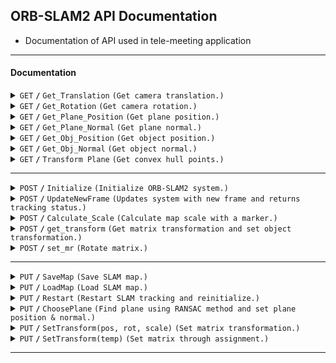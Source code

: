 ## ORB-SLAM2 API Documentation

- Documentation of API used in tele-meeting application

------------------------------------------------------------------------------------------

#### Documentation

<details>
 <summary>
    <code>GET</code> <code><b>/</b></code> <code>Get_Translation</code> <code>(Get camera translation.)</code>
 </summary>

##### Parameters

> None

##### Responses

> | name      |  data type               | description       |
> |-----------|--------------------------|-------------------|
> | posc      |  Vector3                 | Camera translation.   |

</details>

<details>
 <summary>
    <code>GET</code> <code><b>/</b></code> <code>Get_Rotation</code> <code>(Get camera rotation.)</code>
 </summary>

##### Parameters

> None

##### Responses

> | name      |  data type               | description       |
> |-----------|--------------------------|-------------------|
> | new_qc    |  Quaternion              | Camera rotation.   |

</details>

<details>
 <summary>
    <code>GET</code> <code><b>/</b></code> <code>Get_Plane_Position</code> <code>(Get plane position.)</code>
 </summary>

##### Parameters

> None

##### Responses

> | name      |  data type               | description       |
> |-----------|--------------------------|-------------------|
> | posp      |  Vector3                 | Plane position.   |

</details>

<details>
 <summary>
    <code>GET</code> <code><b>/</b></code> <code>Get_Plane_Normal</code> <code>(Get plane normal.)</code>
 </summary>

##### Parameters

> None

##### Responses

> | name      |  data type               | description       |
> |-----------|--------------------------|-------------------|
> | new_qp    |  Quaternion              | Plane normal.   |

</details>

<details>
 <summary>
    <code>GET</code> <code><b>/</b></code> <code>Get_Obj_Position</code> <code>(Get object position.)</code>
 </summary>

##### Parameters

> None

##### Responses

> | name      |  data type               | description       |
> |-----------|--------------------------|-------------------|
> | obj_t     |  Vector3                 | Object position.   |

</details>

<details>
 <summary>
    <code>GET</code> <code><b>/</b></code> <code>Get_Obj_Normal</code> <code>(Get object normal.)</code>
 </summary>

##### Parameters

> None

##### Responses

> | name      |  data type               | description       |
> |-----------|--------------------------|-------------------|
> | obj_r     |  Quaternion              | Object normal.   |

</details>

<details>
 <summary>
    <code>GET</code> <code><b>/</b></code> <code>Transform Plane</code> <code>(Get convex hull points.)</code>
 </summary>

##### Parameters

> None

##### Responses

> | name      |  data type               | description       |
> |-----------|--------------------------|-------------------|
> | convex_points     |  Vector3[]              | Array of convex hull points.   |

</details>

------------------------------------------------------------------------------------------

<details>
 <summary>
    <code>POST</code> <code><b>/</b></code> <code>Initialize</code> <code>(Initialize ORB-SLAM2 system.)</code>
 </summary>

##### Parameters

> | name      |  type     | data type               | description       |
> |-----------|-----------|-------------------------|-------------------|
> | PathToVoc |  required | string                  | Local path to ORB-SLAM2 vocabulary (ORBvoc.txt).  |
> | fx        |  optional | float                   | Camera focal length in x-direction. Default is `640.0f`. We used `492.283793f`   |
> | fy        |  optional | float                   | Camera focal length in y-direction. Default is `640.0f`. We used `493.500742f`   |
> | cx        |  optional | float                   | Camera principal point x-coordinate. Default is `240.0f`. We used `310.163170f`   |
> | cy        |  optional | float                   | Camera principal point y-coordinate. Default is `320.0f`. We used `234.538534f`   |
> | k1        |  optional | float                   | Radial distortion coefficient k1. Default is `0.0f`. We used `0.097875f`   |
> | k2        |  optional | float                   | Radial distortion coefficient k2. Default is `0.0f`. We used `-0.385917f`   |
> | p1        |  optional | float                   | Tangential distortion coefficient p1. Default is `0.0f`. We used `0.0f`   |
> | p2        |  optional | float                   | Tangential distortion coefficient p2. Default is `0.0f`. We used `0.0f`   |
> | k3        |  optional | float                   | Radial distortion coefficient k3. Default is `0.0f`. We used `0.510286ff`   |
> | fps       |  optional | float                   | Camera frames per second. Default is `30.0f`.     |
> | RGB       |  optional | int                     | Flag indicating whether the input images are in RGB format. Default is `1`.     |
> | nFeatures |  optional | int                     | Maximum number of features to track. Default is `1000`. |
> | scaleFactor |  optional | float                 | Pyramid scale factor. Default is `1.2f`. |
> | nLevels   |  optional | int                     | Number of pyramid levels. Default is `8`. |
> | iniThFAST |  optional | int                     | Initial threshold for FAST feature detection. Default is `20`. |
> | minThFAST |  optional | int                     | Minimum threshold for FAST feature detection. Default is `7`. |


##### Returns

> | name      |  data type               | description       |
> |-----------|--------------------------|-------------------|
> | success   |  bool                    | True if initialization was successful, false otherwise.  |

##### Example
```
string PathToVoc = Application.persistentDataPath;;
bool success = Initialize(
    PathToVoc, 640.0f, 640.0f, 240.0f, 320.0f, 0.0f, 0.0f, 0.0f, 0.0f, 0.0f, 30.0f, 1, 1000, 1.2f, 8, 20, 7
);
if (success)
{
    Console.WriteLine("Initialization successful!");
}
else
{
    Console.WriteLine("Initialization failed.");
}
```


</details>

<details>
 <summary>
    <code>POST</code> <code><b>/</b></code> <code>UpdateNewFrame</code> <code>(Updates system with new frame and returns tracking status.)</code>
 </summary>

##### Parameters

> | name      |  type     | data type               | description       |
> |-----------|-----------|-------------------------|-------------------|
> | imgData   |  required | byte[]                  | Image data of the new frame.  |
> | isFeature |  required | bool                    | Flag indicating whether to show feature points or not.   |
> | data      |  required | ref Color32[]           | Reference to an array to store the processed image data. |


##### Returns

> | name      |  data type               | description       |
> |-----------|--------------------------|-------------------|
> | status    |  int                     | Tracking status code.   |
> | -         |  -                       | `-1` = `SYSTEM_NOT_READY`   |
> | -         |  -                       | `0` = `NO_IMAGES_YET`   |
> | -         |  -                       | `1` = `NOT_INITIALIZED`   |
> | -         |  -                       | `2` = `OK`   |
> | -         |  -                       | `3` = `LOST`   |

</details>

<details>
 <summary>
    <code>POST</code> <code><b>/</b></code> <code>Calculate_Scale</code> <code>(Calculate map scale with a marker.)</code>
 </summary>

##### Parameters

> None


##### Returns

> | name      |  data type               | description       |
> |-----------|--------------------------|-------------------|
> | measure_scale    |  float                     | Scale of map based on a known marker.   |

</details>

<details>
 <summary>
    <code>POST</code> <code><b>/</b></code> <code>get_transform</code> <code>(Get matrix transformation and set object transformation.)</code>
 </summary>

##### Parameters

> | name      |  type     | data type               | description       |
> |-----------|-----------|-------------------------|-------------------|
> | pos       |  required | Vector3                 | Position.         |
> | rot       |  required | Quaternion              | Rotation.         |
> | scale     |  required | Vector3                 | Map scale.        |


##### Returns

> | name      |  data type               | description       |
> |-----------|--------------------------|-------------------|
> | m         |  Matrix4x4               | Matrix based on known position, rotation, and scale.   |

</details>

<details>
 <summary>
    <code>POST</code> <code><b>/</b></code> <code>set_mr</code> <code>(Rotate matrix.)</code>
 </summary>

##### Parameters

> | name      |  type     | data type               | description       |
> |-----------|-----------|-------------------------|-------------------|
> | angle     |  required | float                   | Angle in degrees. |


##### Returns

> | name      |  data type               | description       |
> |-----------|--------------------------|-------------------|
> | mr        |  Matrix4x4               | Rotated matrix.   |

</details>

------------------------------------------------------------------------------------------

<details>
  <summary>
    <code>PUT</code> <code><b>/</b></code> <code>SaveMap</code> <code>(Save SLAM map.)</code>
  </summary>

##### Parameters

> | name      |  type     | data type               | description       |
> |-----------|-----------|-------------------------|-------------------|
> | SavePath  |  required | string                  | Location to save SLAM map.  |

</details>

<details>
  <summary>
    <code>PUT</code> <code><b>/</b></code> <code>LoadMap</code> <code>(Load SLAM map.)</code>
  </summary>

##### Parameters

> | name      |  type     | data type               | description       |
> |-----------|-----------|-------------------------|-------------------|
> | LoadPath  |  required | string                  | Location to load SLAM map.  |

</details>

<details>
  <summary>
    <code>PUT</code> <code><b>/</b></code> <code>Restart</code> <code>(Restart SLAM tracking and reinitialize.)</code>
  </summary>

##### Parameters

> None

</details>

<details>
  <summary>
    <code>PUT</code> <code><b>/</b></code> <code>ChoosePlane</code> <code>(Find plane using RANSAC method and set plane position & normal.)</code>
  </summary>

##### Parameters

> None

</details>

<details>
  <summary>
    <code>PUT</code> <code><b>/</b></code> <code>SetTransform(pos, rot, scale)</code> <code>(Set matrix transformation.)</code>
  </summary>

##### Parameters

> | name      |  type     | data type               | description       |
> |-----------|-----------|-------------------------|-------------------|
> | pos       |  required | Vector3                 | Position.         |
> | rot       |  required | Quaternion              | Rotation.         |
> | scale     |  required | Vector3                 | Map scale.        |

</details>

<details>
  <summary>
    <code>PUT</code> <code><b>/</b></code> <code>SetTransform(temp)</code> <code>(Set matrix through assignment.)</code>
  </summary>

##### Parameters

> | name      |  type     | data type               | description       |
> |-----------|-----------|-------------------------|-------------------|
> | temp      |  required | Matrix4x4               | Complete matrix.  |

</details>

------------------------------------------------------------------------------------------
